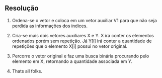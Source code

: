 ## Resolução

1. Ordena-se o vetor e coloca em um vetor auxiliar V1 para que não
seja perdida as informações dos indices.

2. Cria-se mais dois vetores auxiliares X e Y. X irá conter os elementos 
ordenados porém sem repetição. Já Y[i] irá conter a quantidade de repetições
que o elemento X[i] possui no vetor original.

3. Percorre o vetor original e faz uma busca binária procurando pelo elemento
em X, retornando a quantidade associada em Y.

4. Thats all folks. 